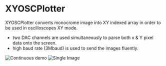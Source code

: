 # XYOSCPlotter

XYOSCPlotter converts monocrome image into XY indexed array in order to be used in oscilloscopes XY mode.

 - two DAC channels are used simultaneously to parse both x & Y pixel data onto the screen.
 - high baud rate (3Mbaud) is used to send the images fluently.

![Continuous demo](image_Address)   ![Single Image](image_Address)